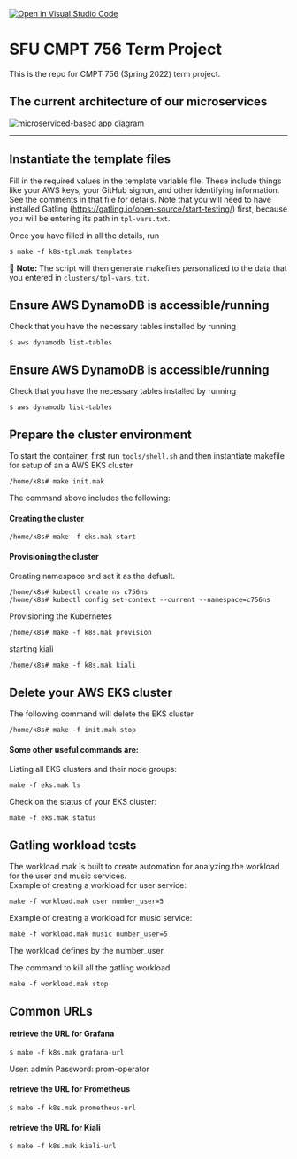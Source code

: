 [![Open in Visual Studio Code](https://classroom.github.com/assets/open-in-vscode-f059dc9a6f8d3a56e377f745f24479a46679e63a5d9fe6f495e02850cd0d8118.svg)](https://classroom.github.com/online_ide?assignment_repo_id=7229864&assignment_repo_type=AssignmentRepo)
# SFU CMPT 756 Term Project

This is the repo for CMPT 756 (Spring 2022) term project.

<!-- 
## Execution environemt comments
This repository is desinged and develop to run on the EKS (Elastic Kubernetes Service) of AWS.
--- -->

## The current architecture of our microservices
![microserviced-based app diagram](https://user-images.githubusercontent.com/44685975/159101267-cfe1dabf-2752-41cd-a1b4-b075f8656edb.jpg)

---
## Instantiate the template files

Fill in the required values in the template variable file. These include things like your AWS keys, your GitHub signon, and other identifying information. See the comments in that file for details. Note that you will need to have installed Gatling (https://gatling.io/open-source/start-testing/) first, because you will be entering its path in `tpl-vars.txt`.

Once you have filled in all the details, run
~~~
$ make -f k8s-tpl.mak templates
~~~

:loudspeaker: **Note:**  The script will then generate makefiles personalized to the data that you entered in `clusters/tpl-vars.txt`.

## Ensure AWS DynamoDB is accessible/running

Check that you have the necessary tables installed by running
~~~
$ aws dynamodb list-tables
~~~

## Ensure AWS DynamoDB is accessible/running

Check that you have the necessary tables installed by running
~~~
$ aws dynamodb list-tables
~~~

## Prepare the cluster environment

To start the container, first run `tools/shell.sh` and then instantiate makefile for setup of an a AWS EKS cluster
~~~
/home/k8s# make init.mak
~~~

The command above includes the following:

#### Creating the cluster
~~~
/home/k8s# make -f eks.mak start
~~~

#### Provisioning the cluster
Creating namespace and set it as the defualt.
~~~
/home/k8s# kubectl create ns c756ns
/home/k8s# kubectl config set-context --current --namespace=c756ns
~~~
Provisioning the Kubernetes
~~~
/home/k8s# make -f k8s.mak provision
~~~
starting kiali
~~~
/home/k8s# make -f k8s.mak kiali
~~~

## Delete your AWS EKS cluster

The following command will delete the EKS cluster
~~~
/home/k8s# make -f init.mak stop
~~~

#### Some other useful commands are:
Listing all EKS clusters and their node groups:
~~~
make -f eks.mak ls 
~~~
Check on the status of your EKS cluster:
~~~
make -f eks.mak status
~~~

## Gatling workload tests
The workload.mak is built to create automation for analyzing the workload for the user and music services.  
Example of creating a workload for user service:
~~~
make -f workload.mak user number_user=5
~~~
Example of creating a workload for music service:
~~~
make -f workload.mak music number_user=5
~~~
The workload defines by the number_user.

The command to kill all the gatling workload
~~~
make -f workload.mak stop
~~~
## Common URLs 
#### retrieve the URL for Grafana
~~~
$ make -f k8s.mak grafana-url
~~~
User: admin
Password: prom-operator

#### retrieve the URL for Prometheus
~~~
$ make -f k8s.mak prometheus-url
~~~

#### retrieve the URL for Kiali
~~~
$ make -f k8s.mak kiali-url
~~~

